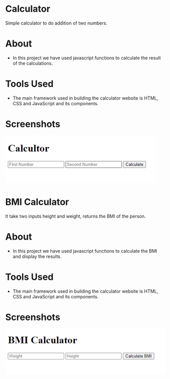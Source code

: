 # Calculator
Simple calculator to do addition of two numbers.

# About 
* In this project we have used javascript functions to calculate the result of the calculations.

# Tools Used
* The main framework used in building the calculator website is HTML, CSS and JavaScript and its components.

# Screenshots
![preview](img/previewcal.png)

# BMI Calculator
It take two inputs height and weight, returns the BMI of the person.  

# About 
* In this project we have used javascript functions to calculate the BMI and display the results.

# Tools Used
* The main framework used in building the calculator website is HTML, CSS and JavaScript and its components.

# Screenshots
![preview](img/bmicalculator.png)
